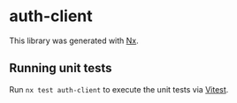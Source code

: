 # auth-client

This library was generated with [Nx](https://nx.dev).

## Running unit tests

Run `nx test auth-client` to execute the unit tests via [Vitest](https://vitest.dev/).
